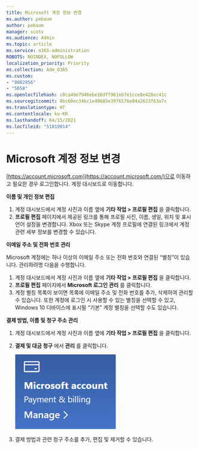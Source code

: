 ```yaml
---
title: Microsoft 계정 정보 변경
ms.author: pebaum
author: pebaum
manager: scotv
ms.audience: Admin
ms.topic: article
ms.service: o365-administration
ROBOTS: NOINDEX, NOFOLLOW
localization_priority: Priority
ms.collection: Adm_O365
ms.custom:
- "9002956"
- "5658"
ms.openlocfilehash: c0ca49e7946ebe16dff961eb7e1cce8e428ec41c
ms.sourcegitcommit: 8bc60ec34bc1e40685e3976576e04a2623f63a7c
ms.translationtype: HT
ms.contentlocale: ko-KR
ms.lasthandoff: 04/15/2021
ms.locfileid: "51819014"
---
```

# <a name="change-my-microsoft-account-information"></a>Microsoft 계정 정보 변경

[https://account.microsoft.com](https://account.microsoft.com/)으로 이동하고 필요한 경우 로그인합니다. 계정 대시보드로 이동합니다.  

**이름 및 개인 정보 편집**

1. 계정 대시보드에서 계정 사진과 이름 옆에 **기타 작업 > 프로필 편집** 을 클릭합니다.
2. **프로필 편집** 페이지에서 제공된 링크를 통해 프로필 사진, 이름, 생일, 위치 및 표시 언어 설정을 변경합니다. Xbox 또는 Skype 계정 프로필에 연결된 링크에서 계정 관련 세부 정보를 변경할 수 있습니다.

**이메일 주소 및 전화 번호 관리**

Microsoft 계정에는 하나 이상의 이메일 주소 또는 전화 번호와 연결된 “별칭”이 있습니다. 관리하려명 다음을 수행합니다.

1. 계정 대시보드에서 계정 사진과 이름 옆에 **기타 작업 > 프로필 편집** 을 클릭합니다.
2. **프로필 편집** 페이지에서 **Microsoft 로그인 관리** 를 클릭합니다. 
3. 계정 별칭 목록이 보이면 목록에 이메일 주소 및 전화 번호를 추가, 삭제하여 관리할 수 있습니다. 또한 계정에 로그인 시 사용할 수 있는 별칭을 선택할 수 있고, Windows 10 디바이스에 표시될 “기본” 계정 별칭을 선택할 수도 있습니다.

**결제 방법, 이름 및 청구 주소 관리** 

1. 계정 대시보드에서 계정 사진과 이름 옆에 **기타 작업 > 프로필 편집** 을 클릭합니다.
2. **결제 및 대금 청구** 에서 **관리** 를 클릭합니다.

    ![결제 및 대금 청구 관리](media/manage-account.png)

3. 결제 방법과 관련 청구 주소를 추가, 편집 및 제거할 수 있습니다. 
